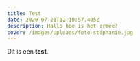 ```yaml
---
title: Test
date: 2020-07-21T12:10:57.405Z
description: Hallo hoe is het ermee?
cover: /images/uploads/foto-stéphanie.jpg
---
```

Dit is een **test**.